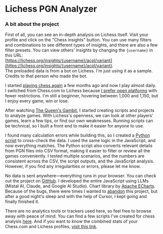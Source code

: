 # Lichess PGN Analyzer

### A bit about the project

First of all, you can see an in-depth analysis on Lichess itself. Visit your profile and click on the "Chess insights" button. You can use many filters and combinations to see different types of insights, and there are also a few filter presets. You can view others' insights by changing the `{username}` in this URL:  
[https://lichess.org/insights/{username}/acpl/variant](https://lichess.org/insights/{username}/acpl/variant).  
The preloaded data is from a bot on Lichess. I'm just using it as a sample. Credits to that person who made the bot.

I started [playing chess again](https://romio.substack.com/p/getting-back-into-chess) a few months ago and now I play almost daily. I switched from Chess.com to Lichess because [I prefer open platforms](https://romio.substack.com/p/open-design-tools-data-ownership-portability) with fewer restrictions. I'm still a beginner, hovering between 1,000 and 1,150, but I enjoy every game, win or lose.

After watching [The Queen's Gambit](https://g.co/kgs/GHLyhg8), I started creating scripts and projects to analyze games. With Lichess's openness, we can look at other players' games, learn a few tips, or find our own weaknesses. Running scripts can be technical, so I built a front end to make it easier for anyone to use.

I found many calculation errors while building this, so I created a [Python script](https://github.com/romiojoseph/open-source/tree/main/chess/analyze-pgn) to cross-check the data. I used the same logic in the JavaScript, and now everything matches. The Python script also converts relevant details from PGN files into CSV format, making it easier to filter or review all the games conveniently. I tested multiple scenarios, and the numbers are consistent across the CSV, the script outputs, and the JavaScript analysis. However, if you find any irregularities or errors, please let me know.

No data is sent anywhere—everything runs in your browser. You can check out the project on [GitHub](https://github.com/romiojoseph/lichess-pgn-analyzer). I developed the entire JavaScript using LLMs (Mistal AI, Claude, and Google AI Studio). Chart library by [Apache ECharts](https://echarts.apache.org/en/index.html). Because of the bugs, there were times I wanted to [abandon](https://bsky.app/profile/romiojoseph.github.io/post/3lcevdbfu5c2y) this project, but after a good night's sleep and with the help of Cursor, I kept going and finally finished it. 

There are no analytics tools or trackers used here, so feel free to browse away with peace of mind. You can find a few scripts I've created for chess analysis [here](https://github.com/romiojoseph/open-source/tree/main/chess). And if you want to know the combined stats of your Chess.com and Lichess profiles, [visit this link](https://romiojoseph.github.io/open-source/unified-chess-stats-tracker-web/).

